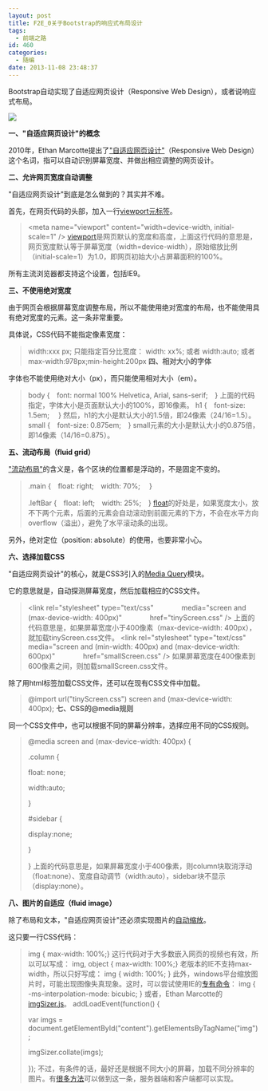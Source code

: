 ```yaml
---
layout: post
title: F2E_0关于Bootstrap的响应式布局设计
tags:
  - 前端之路
id: 460
categories:
  - 随编
date: 2013-11-08 23:48:37
---
```


Bootstrap自动实现了自适应网页设计（Responsive Web Design），或者说响应式布局。

![](http://image.beekka.com/blog/201205/bg2012050107.jpg)

**一、"自适应网页设计"的概念**

2010年，Ethan Marcotte提出了["自适应网页设计"](http://www.alistapart.com/articles/responsive-web-design/)（Responsive Web Design）这个名词，指可以自动识别屏幕宽度、并做出相应调整的网页设计。
<!--more -->

**二、允许网页宽度自动调整**

"自适应网页设计"到底是怎么做到的？其实并不难。

首先，在网页代码的头部，加入一行[viewport元标签](https://developer.mozilla.org/en/mobile/viewport_meta_tag)。
> &lt;meta name="viewport" content="width=device-width, initial-scale=1" /&gt;
[viewport](https://developer.apple.com/library/ios/#DOCUMENTATION/AppleApplications/Reference/SafariWebContent/UsingtheViewport/UsingtheViewport.html)是网页默认的宽度和高度，上面这行代码的意思是，网页宽度默认等于屏幕宽度（width=device-width），原始缩放比例（initial-scale=1）为1.0，即网页初始大小占屏幕面积的100%。

所有主流浏览器都支持这个设置，包括IE9。

**三、不使用绝对宽度**

由于网页会根据屏幕宽度调整布局，所以不能使用绝对宽度的布局，也不能使用具有绝对宽度的元素。这一条非常重要。

具体说，CSS代码不能指定像素宽度：
> width:xxx px;
只能指定百分比宽度：
> width: xx%;
或者
> width:auto;
或者
> max-width:978px;min-height:200px
**四、相对大小的字体**

字体也不能使用绝对大小（px），而只能使用相对大小（em）。
> body {　font: normal 100% Helvetica, Arial, sans-serif;　}
上面的代码指定，字体大小是页面默认大小的100%，即16像素。
> h1 {　font-size: 1.5em; 　}
然后，h1的大小是默认大小的1.5倍，即24像素（24/16=1.5）。
> small {　font-size: 0.875em;　}
small元素的大小是默认大小的0.875倍，即14像素（14/16=0.875）。

**五、流动布局（fluid grid）**

["流动布局"](http://www.alistapart.com/articles/fluidgrids/)的含义是，各个区块的位置都是浮动的，不是固定不变的。
> .main {　float: right;　width: 70%; 　}
> 
> 
> .leftBar {　float: left;　width: 25%;　}
[float](http://designshack.net/articles/css/everything-you-never-knew-about-css-floats/)的好处是，如果宽度太小，放不下两个元素，后面的元素会自动滚动到前面元素的下方，不会在水平方向overflow（溢出），避免了水平滚动条的出现。

另外，绝对定位（position: absolute）的使用，也要非常小心。

**六、选择加载CSS**

"自适应网页设计"的核心，就是CSS3引入的[Media Query](http://www.w3.org/TR/CSS21/media.html)模块。

它的意思就是，自动探测屏幕宽度，然后加载相应的CSS文件。
> &lt;link rel="stylesheet" type="text/css"　　　　media="screen and (max-device-width: 400px)"　　　　href="tinyScreen.css" /&gt;
上面的代码意思是，如果屏幕宽度小于400像素（max-device-width: 400px），就加载tinyScreen.css文件。
> &lt;link rel="stylesheet" type="text/css"　　　　media="screen and (min-width: 400px) and (max-device-width: 600px)"　　　　href="smallScreen.css" /&gt;
如果屏幕宽度在400像素到600像素之间，则加载smallScreen.css文件。

除了用html标签加载CSS文件，还可以在现有CSS文件中加载。
> @import url("tinyScreen.css") screen and (max-device-width: 400px);
**七、CSS的@media规则**

同一个CSS文件中，也可以根据不同的屏幕分辨率，选择应用不同的CSS规则。
> @media screen and (max-device-width: 400px) {
> 
> 
> .column {
> 
> 
> float: none;
> 
> 
> width:auto;
> 
> 
> }
> 
> 
> #sidebar {
> 
> 
> display:none;
> 
> 
> }
> 
> 
> }
上面的代码意思是，如果屏幕宽度小于400像素，则column块取消浮动（float:none）、宽度自动调节（width:auto），sidebar块不显示（display:none）。

**八、图片的自适应（fluid image）**

除了布局和文本，"自适应网页设计"还必须实现图片的[自动缩放](http://unstoppablerobotninja.com/entry/fluid-images)。

这只要一行CSS代码：
> img { max-width: 100%;}
这行代码对于大多数嵌入网页的视频也有效，所以可以写成：
> img, object { max-width: 100%;}
老版本的IE不支持max-width，所以只好写成：
> img { width: 100%; }
此外，windows平台缩放图片时，可能出现图像失真现象。这时，可以尝试使用IE的[专有命令](http://css-tricks.com/ie-fix-bicubic-scaling-for-images/)：
> img { -ms-interpolation-mode: bicubic; }
或者，Ethan Marcotte的[imgSizer.js](http://unstoppablerobotninja.com/demos/resize/imgSizer.js)。
> addLoadEvent(function() {
> 
> 
> var imgs = document.getElementById("content").getElementsByTagName("img");
> 
> 
> imgSizer.collate(imgs);
> 
> 
> });
不过，有条件的话，最好还是根据不同大小的屏幕，加载不同分辨率的图片。有[很多方法](http://blog.cloudfour.com/responsive-imgs-part-2/)可以做到这一条，服务器端和客户端都可以实现。